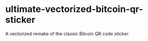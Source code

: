 ultimate-vectorized-bitcoin-qr-sticker
======================================

A vectorized remake of the classic Bitcoin QR code sticker.
